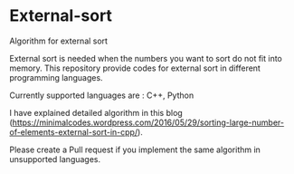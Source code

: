 # External-sort
 Algorithm for external sort

External sort is needed when the numbers you want to sort do not fit into memory. 
This repository provide codes for external sort in different programming languages.

Currently supported languages are :
C++, Python

I have explained detailed algorithm in this blog (https://minimalcodes.wordpress.com/2016/05/29/sorting-large-number-of-elements-external-sort-in-cpp/).

Please create a Pull request if you implement the same algorithm in unsupported languages.
